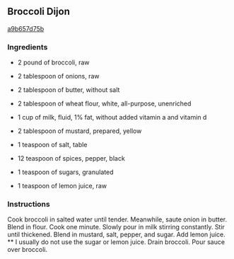 ## Broccoli Dijon

[a9b657d75b](http://www.food.com/recipe/broccoli-dijon-241933)

### Ingredients

 - 2 pound of broccoli, raw

 - 2 tablespoon of onions, raw

 - 2 tablespoon of butter, without salt

 - 2 tablespoon of wheat flour, white, all-purpose, unenriched

 - 1 cup of milk, fluid, 1% fat, without added vitamin a and vitamin d

 - 2 tablespoon of mustard, prepared, yellow

 - 1 teaspoon of salt, table

 - 12 teaspoon of spices, pepper, black

 - 1 teaspoon of sugars, granulated

 - 1 teaspoon of lemon juice, raw

### Instructions

Cook broccoli in salted water until tender. Meanwhile, saute onion in butter. Blend in flour. Cook one minute. Slowly pour in milk stirring constantly. Stir until thickened. Blend in mustard, salt, pepper, and sugar. Add lemon juice. ** I usually do not use the sugar or lemon juice. Drain broccoli. Pour sauce over broccoli.